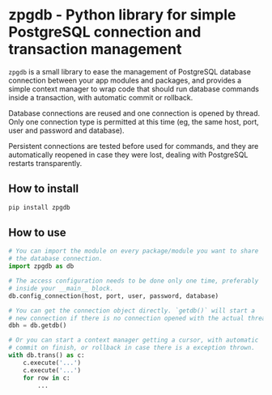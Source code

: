 # zpgdb - Python library for simple PostgreSQL connection and transaction management

`zpgdb` is a small library to ease the management of PostgreSQL database
connection between your app modules and packages, and provides a simple context
manager to wrap code that should run database commands inside a transaction,
with automatic commit or rollback.

Database connections are reused and one connection is opened by thread. Only
one connection type is permitted at this time (eg, the same host, port, user and
password and database).

Persistent connections are tested before used for commands, and they are
automatically reopened in case they were lost, dealing with PostgreSQL
restarts transparently.

## How to install

```bash
pip install zpgdb
```

## How to use

```python
# You can import the module on every package/module you want to share
# the database connection.
import zpgdb as db

# The access configuration needs to be done only one time, preferably
# inside your __main__ block.
db.config_connection(host, port, user, password, database)

# You can get the connection object directly. `getdb()` will start a
# new connection if there is no connection opened with the actual thread.
dbh = db.getdb()

# Or you can start a context manager getting a cursor, with automatic
# commit on finish, or rollback in case there is a exception thrown.
with db.trans() as c:
	c.execute('...')
	c.execute('...')
	for row in c:
		...
```
